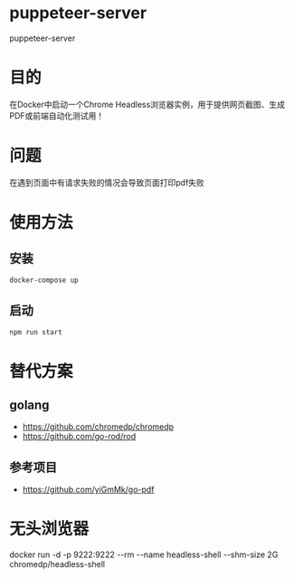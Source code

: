# puppeteer-server
puppeteer-server

# 目的
在Docker中启动一个Chrome Headless浏览器实例，用于提供网页截图、生成PDF或前端自动化测试用！


# 问题
在遇到页面中有请求失败的情况会导致页面打印pdf失败
# 使用方法

## 安装

```bash
docker-compose up
```

## 启动
```bash
npm run start
```

# 替代方案
## golang
- https://github.com/chromedp/chromedp
- https://github.com/go-rod/rod

## 参考项目
- https://github.com/yiGmMk/go-pdf

# 无头浏览器
docker run -d -p 9222:9222 --rm --name headless-shell --shm-size 2G chromedp/headless-shell